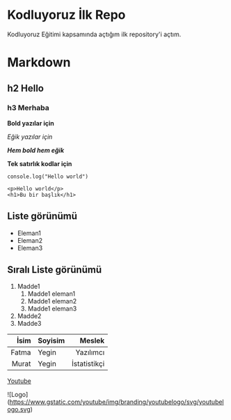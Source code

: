 # Kodluyoruz İlk Repo
Kodluyoruz Eğitimi kapsamında açtığım ilk repository'i açtım.

# Markdown
## h2 Hello
### h3 Merhaba

**Bold yazılar için**

*Eğik yazılar için*

***Hem bold hem eğik***

**Tek satırlık kodlar için**

`console.log("Hello world")`

```
<p>Hello world</p>
<h1>Bu bir başlık</h1>
```

## Liste görünümü
- Eleman1
- Eleman2
- Eleman3

## Sıralı Liste görünümü
1. Madde1
    1. Madde1 eleman1
    2. Madde1 eleman2
    3. Madde1 eleman3
2. Madde2
3. Madde3

|İsim|Soyisim|Meslek|
|---:|:---|---:|
|Fatma|Yegin|Yazılımcı|
|Murat|Yegin|İstatistikçi|

[Youtube](https://www.youtube.com/)

![Logo]
(https://www.gstatic.com/youtube/img/branding/youtubelogo/svg/youtubelogo.svg)